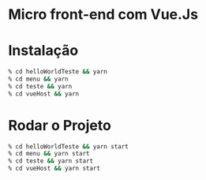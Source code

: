 # Micro front-end com Vue.Js

# Instalação

```sh
% cd helloWorldTeste && yarn
% cd menu && yarn
% cd teste && yarn
% cd vueHost && yarn
```

# Rodar o Projeto


```sh
% cd helloWorldTeste && yarn start
% cd menu && yarn start
% cd teste && yarn start
% cd vueHost && yarn start
```